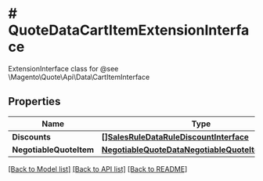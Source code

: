 # # QuoteDataCartItemExtensionInterface
ExtensionInterface class for @see \\Magento\\Quote\\Api\\Data\\CartItemInterface

## Properties 


Name | Type | Description | Notes
------------ | ------------- | ------------- | -------------
**Discounts**| [**[]SalesRuleDataRuleDiscountInterface**](SalesRuleDataRuleDiscountInterface.md) |   | [optional]
**NegotiableQuoteItem**| [**NegotiableQuoteDataNegotiableQuoteItemInterface**](NegotiableQuoteDataNegotiableQuoteItemInterface.md) |   | [optional]


[[Back to Model list]](../../README.md#models) [[Back to API list]](../../README.md#endpoints) [[Back to README]](../../README.md)

